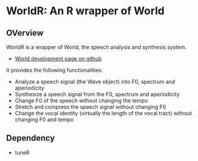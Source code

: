 # WorldR: An R wrapper of World 

## OVerview
WorldR is a wrapper of World, the speech analysis and synthesis system.
- [World development page on github](https://github.com/mmorise/World)

It provides the following functionalities:
- Analyze a speech signal (the Wave object) into F0, spectrum and aperiodicity
- Synthesize a speech signal from the F0, spectrum and aperiodicity
- Change F0 of the speech without changing the tempo
- Stretch and compress the speech signal without changing F0
- Change the vocal identity (virtually the length of the vocal tract) without changing F0 and tempo

## Dependency
- tuneR
